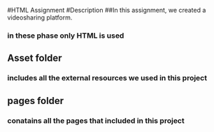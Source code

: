 #HTML Assignment
#Description
##In this assignment, we created a videosharing platform.
### in these phase only HTML is used
## Asset folder
### includes all the external resources we used  in this project
## pages folder
### conatains all the pages that included in this project
